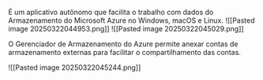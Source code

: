 É um aplicativo autônomo que facilita o trabalho com dados do Armazenamento do Microsoft Azure no Windows, macOS e Linux.
![[Pasted image 20250322044953.png]]
![[Pasted image 20250322045029.png]]

O Gerenciador de Armazenamento do Azure permite anexar contas de armazenamento externas para facilitar o compartilhamento das contas.

![[Pasted image 20250322045244.png]]
